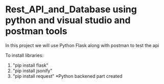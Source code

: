 # Rest_API_and_Database using python and visual studio and postman tools
In this project we will use Python Flask along with postman to test the api

To install libraries:
   1) "pip install flask"
   2) "pip install jsonify"
   3) "pip install request"
*Python backened part created






